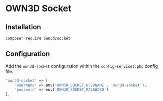 # OWN3D Socket

## Installation

```bash
composer require own3d/socket
```

## Configuration

Add the `own3d-socket` configuration within the `config/services.php` config file.

```php
'own3d-socket' => [
    'username' => env('OWN3D_SOCKET_USERNAME', 'own3d-socket'),
    'password' => env('OWN3D_SOCKET_PASSWORD')
],
```